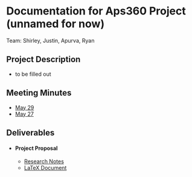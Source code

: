 # Documentation for Aps360 Project (unnamed for now)
Team: Shirley, Justin, Apurva, Ryan

## Project Description
- to be filled out

## Meeting Minutes
- [May 29](https://brass-boa-f76.notion.site/Meeting-May-29-5c0df5c6f0194d1b93e68275801a9a31)
- [May 27](https://brass-boa-f76.notion.site/Meeting-May-27-4747053c92904300a15d3f3bae84e664)

## Deliverables
- #### Project Proposal
    - [Research Notes](https://docs.google.com/document/d/1SK-XpYCsCfwD4wKR6fUZ65NFW1NUrizkudPgrV03NnI/edit?usp=sharing)
    - [LaTeX Document](https://www.overleaf.com/4453517848hyvhqnhbymfk#2069d3)


